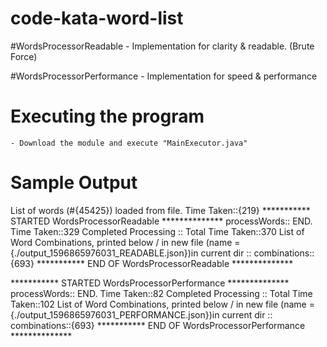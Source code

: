 # code-kata-word-list

#WordsProcessorReadable
    - Implementation for clarity & readable. (Brute Force)

#WordsProcessorPerformance
    - Implementation for speed & performance

# Executing the program
    - Download the module and execute "MainExecutor.java"

# Sample Output
List of words (#{45425}) loaded from file. Time Taken::{219}
*********** STARTED WordsProcessorReadable **************
processWords:: END. Time Taken::329
Completed Processing :: Total Time Taken::370
List of Word Combinations, printed below / in new file (name = {./output_1596865976031_READABLE.json})in current dir :: combinations::{693}
*********** END OF WordsProcessorReadable **************

*********** STARTED WordsProcessorPerformance **************
processWords:: END. Time Taken::82
Completed Processing :: Total Time Taken::102
List of Word Combinations, printed below / in new file (name = {./output_1596865976031_PERFORMANCE.json})in current dir :: combinations::{693}
*********** END OF WordsProcessorPerformance **************